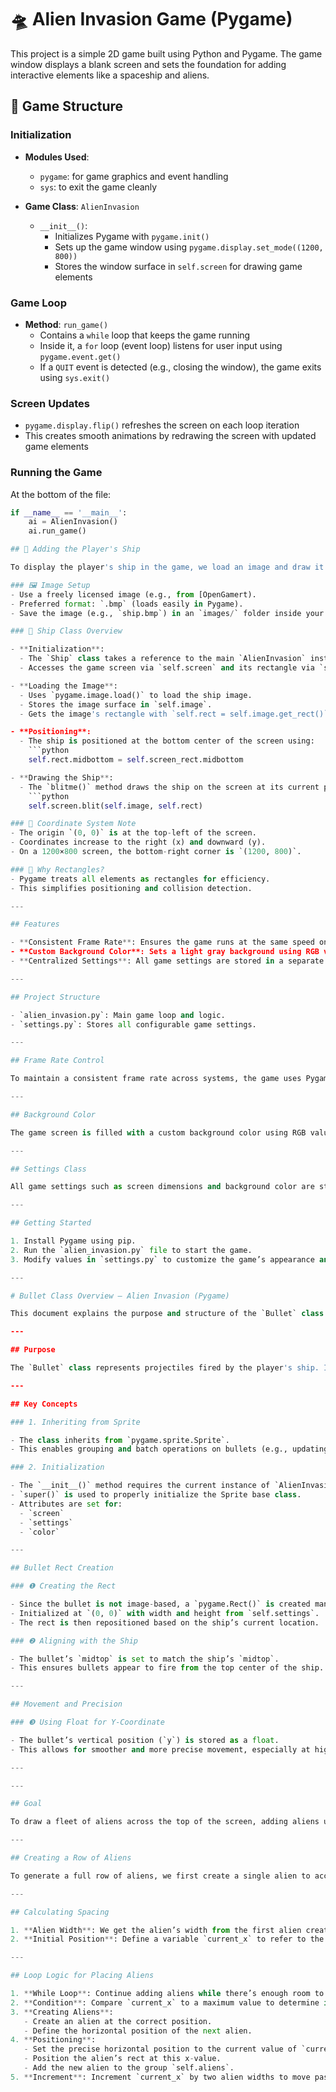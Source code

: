 # 🛸 Alien Invasion Game (Pygame)

This project is a simple 2D game built using Python and Pygame. The game window displays a blank screen and sets the foundation for adding interactive elements like a spaceship and aliens.

## 🚀 Game Structure

### Initialization

- **Modules Used**:  
  - `pygame`: for game graphics and event handling  
  - `sys`: to exit the game cleanly

- **Game Class**: `AlienInvasion`
  - `__init__()`:
    - Initializes Pygame with `pygame.init()`
    - Sets up the game window using `pygame.display.set_mode((1200, 800))`
    - Stores the window surface in `self.screen` for drawing game elements

### Game Loop

- **Method**: `run_game()`
  - Contains a `while` loop that keeps the game running
  - Inside it, a `for` loop (event loop) listens for user input using `pygame.event.get()`
  - If a `QUIT` event is detected (e.g., closing the window), the game exits using `sys.exit()`

### Screen Updates

- `pygame.display.flip()` refreshes the screen on each loop iteration
- This creates smooth animations by redrawing the screen with updated game elements

### Running the Game

At the bottom of the file:

```python
if __name__ == '__main__':
    ai = AlienInvasion()
    ai.run_game()

## 🚢 Adding the Player's Ship

To display the player's ship in the game, we load an image and draw it using Pygame's `blit()` method.

### 🖼️ Image Setup
- Use a freely licensed image (e.g., from [OpenGamert).
- Preferred format: `.bmp` (loads easily in Pygame).
- Save the image (e.g., `ship.bmp`) in an `images/` folder inside your project directory.

### 🧱 Ship Class Overview

- **Initialization**:
  - The `Ship` class takes a reference to the main `AlienInvasion` instance.
  - Accesses the game screen via `self.screen` and its rectangle via `self.screen_rect`.

- **Loading the Image**:
  - Uses `pygame.image.load()` to load the ship image.
  - Stores the image surface in `self.image`.
  - Gets the image's rectangle with `self.rect = self.image.get_rect()`.

- **Positioning**:
  - The ship is positioned at the bottom center of the screen using:
    ```python
    self.rect.midbottom = self.screen_rect.midbottom

- **Drawing the Ship**:
  - The `blitme()` method draws the ship on the screen at its current position:
    ```python
    self.screen.blit(self.image, self.rect)

### 📐 Coordinate System Note
- The origin `(0, 0)` is at the top-left of the screen.
- Coordinates increase to the right (x) and downward (y).
- On a 1200×800 screen, the bottom-right corner is `(1200, 800)`.

### 🧠 Why Rectangles?
- Pygame treats all elements as rectangles for efficiency.
- This simplifies positioning and collision detection.

---

## Features

- **Consistent Frame Rate**: Ensures the game runs at the same speed on different systems using Pygame's clock.
- **Custom Background Color**: Sets a light gray background using RGB values.
- **Centralized Settings**: All game settings are stored in a separate `Settings` class for easy management and scalability.

---

## Project Structure

- `alien_invasion.py`: Main game loop and logic.
- `settings.py`: Stores all configurable game settings.

---

## Frame Rate Control

To maintain a consistent frame rate across systems, the game uses Pygame’s `Clock` class. The `tick()` method is called once per loop iteration to limit the frame rate (e.g., 60 FPS). This helps ensure smooth and consistent gameplay regardless of system performance.

---

## Background Color

The game screen is filled with a custom background color using RGB values. For example, `(230, 230, 230)` produces a light gray color. This color is applied during each iteration of the game loop to refresh the screen.

---

## Settings Class

All game settings such as screen dimensions and background color are stored in a dedicated `Settings` class in `settings.py`. This modular approach makes it easier to manage and update settings as the game evolves.

---

## Getting Started

1. Install Pygame using pip.
2. Run the `alien_invasion.py` file to start the game.
3. Modify values in `settings.py` to customize the game’s appearance and behavior.

---

# Bullet Class Overview – Alien Invasion (Pygame)

This document explains the purpose and structure of the `Bullet` class in the Alien Invasion game, focusing on how it integrates with Pygame's sprite system and interacts with the ship.

---

## Purpose

The `Bullet` class represents projectiles fired by the player's ship. It inherits from `pygame.sprite.Sprite`, allowing bullets to be managed in groups and updated collectively.

---

## Key Concepts

### 1. Inheriting from Sprite

- The class inherits from `pygame.sprite.Sprite`.
- This enables grouping and batch operations on bullets (e.g., updating, drawing, collision detection).

### 2. Initialization

- The `__init__()` method requires the current instance of `AlienInvasion`.
- `super()` is used to properly initialize the Sprite base class.
- Attributes are set for:
  - `screen`
  - `settings`
  - `color`

---

## Bullet Rect Creation

### ❶ Creating the Rect

- Since the bullet is not image-based, a `pygame.Rect()` is created manually.
- Initialized at `(0, 0)` with width and height from `self.settings`.
- The rect is then repositioned based on the ship’s current location.

### ❷ Aligning with the Ship

- The bullet’s `midtop` is set to match the ship’s `midtop`.
- This ensures bullets appear to fire from the top center of the ship.

---

## Movement and Precision

### ❸ Using Float for Y-Coordinate

- The bullet’s vertical position (`y`) is stored as a float.
- This allows for smoother and more precise movement, especially at higher speeds.

---

---

## Goal

To draw a fleet of aliens across the top of the screen, adding aliens until there’s no space left for a new alien. This process is repeated as long as there is enough vertical space to add a new row.

---

## Creating a Row of Aliens

To generate a full row of aliens, we first create a single alien to access its width. We then place an alien on the left side of the screen and keep adding aliens until we run out of space.

---

## Calculating Spacing

1. **Alien Width**: We get the alien’s width from the first alien created.
2. **Initial Position**: Define a variable `current_x` to refer to the horizontal position of the next alien. Initially set to one alien width to offset the first alien from the left edge.

---

## Loop Logic for Placing Aliens

1. **While Loop**: Continue adding aliens while there’s enough room to place one.
2. **Condition**: Compare `current_x` to a maximum value to determine if there’s room for another alien.
3. **Creating Aliens**:
   - Create an alien at the correct position.
   - Define the horizontal position of the next alien.
4. **Positioning**:
   - Set the precise horizontal position to the current value of `current_x`.
   - Position the alien’s rect at this x-value.
   - Add the new alien to the group `self.aliens`.
5. **Increment**: Increment `current_x` by two alien widths to move past the alien just added and leave space between aliens.